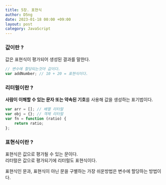 ```yaml
---
title: 5장. 표현식
author: D5ng
date: 2023-01-18 00:00 +09:00
layout: post
category: JavaScript
---
```


### 값이란 ?

값은 표현식이 평가되어 생성된 결과를 말한다.

```javascript
// 변수에 할당되는것아 값이다.
var addNumber; // 10 + 20 = 표현식이다.
```

### 리터럴이란 ?

**사람이 이해할 수 있는 문자 또는 약속된 기호**를 사용해 값을 생성하는 표기법이다.

```javascript
var arr = []; // 배열 리터럴
var obj = {}; // 객체 리터럴
var fn = function (ratio) {
	return ratio;
};
```

### 표현식이란 ?

표현식은 값으로 평가될 수 있는 문이다.  
리터럴은 값으로 평가되기에 리터럴도 표현식이다.

표현식인 문과, 표현식이 아닌 문을 구별하는 가장 쉬운방법은 변수에 할당하는 방법이다.

